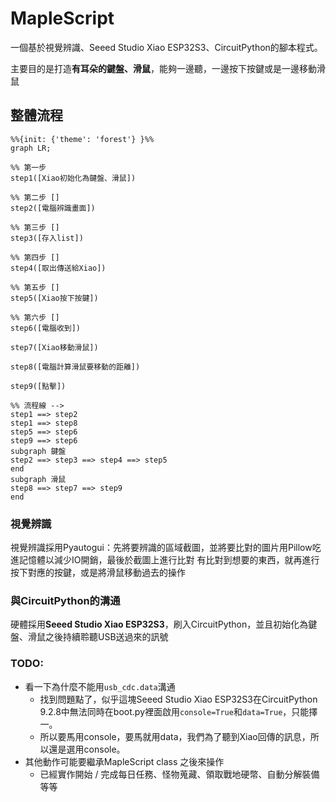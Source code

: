 # MapleScript
一個基於視覺辨識、Seeed Studio Xiao ESP32S3、CircuitPython的腳本程式。

主要目的是打造**有耳朵的鍵盤、滑鼠**，能夠一邊聽，一邊按下按鍵或是一邊移動滑鼠

## 整體流程
```mermaid
%%{init: {'theme': 'forest'} }%%
graph LR;

%% 第一步 
step1([Xiao初始化為鍵盤、滑鼠])

%% 第二步 []
step2([電腦辨識畫面])

%% 第三步 []
step3([存入list])

%% 第四步 []
step4([取出傳送給Xiao])

%% 第五步 []
step5([Xiao按下按鍵])

%% 第六步 []
step6([電腦收到])

step7([Xiao移動滑鼠])

step8([電腦計算滑鼠要移動的距離])

step9([點擊])

%% 流程線 -->
step1 ==> step2
step1 ==> step8
step5 ==> step6
step9 ==> step6
subgraph 鍵盤
step2 ==> step3 ==> step4 ==> step5
end
subgraph 滑鼠
step8 ==> step7 ==> step9
end
```

### 視覺辨識
視覺辨識採用Pyautogui：先將要辨識的區域截圖，並將要比對的圖片用Pillow吃進記憶體以減少IO開銷，最後於截圖上進行比對
有比對到想要的東西，就再進行按下對應的按鍵，或是將滑鼠移動過去的操作

### 與CircuitPython的溝通
硬體採用**Seeed Studio Xiao ESP32S3**，刷入CircuitPython，並且初始化為鍵盤、滑鼠之後持續聆聽USB送過來的訊號

### TODO:
- 看一下為什麼不能用`usb_cdc.data`溝通
  - 找到問題點了，似乎這塊Seeed Studio Xiao ESP32S3在CircuitPython 9.2.8中無法同時在boot.py裡面啟用`console=True`和`data=True`，只能擇一。 
  - 所以要馬用console，要馬就用data，我們為了聽到Xiao回傳的訊息，所以還是選用console。
- 其他動作可能要繼承MapleScript class 之後來操作
  - 已經實作開始 / 完成每日任務、怪物蒐藏、領取戰地硬幣、自動分解裝備等等

